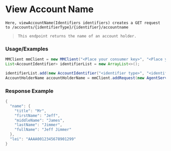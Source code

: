 # View Account Name

`Here, viewAccountName(Identifiers identifiers) creates a GET request to /accounts/{identifierType}/{identifier}/accountname`

> `This endpoint returns the name of an account holder.`

### Usage/Examples

```java
MMClient mmClient = new MMClient("<Place your consumer key>", "<Place your consumer secret>", "<Place your API key>");
List<AccountIdentifier> identifierList = new ArrayList<>();

identifierList.add(new AccountIdentifier("<identifier type>", "<identifier>"));
AccountHolderName accountHolderName = mmClient.addRequest(new AgentServiceRequest()).viewAccountName(new Identifiers(identifierList));
``` 

### Response Example

```java
{
  "name": {
    "title": "Mr",
    "firstName": "Jeff",
    "middleName": "James",
    "lastName": "Jimmer",
    "fullName": "Jeff Jimmer"
  },
  "lei": "AAAA0012345678901299"
}
```
